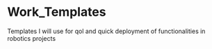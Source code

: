 # Work_Templates

Templates I will use for qol and quick deployment of functionalities in robotics projects
